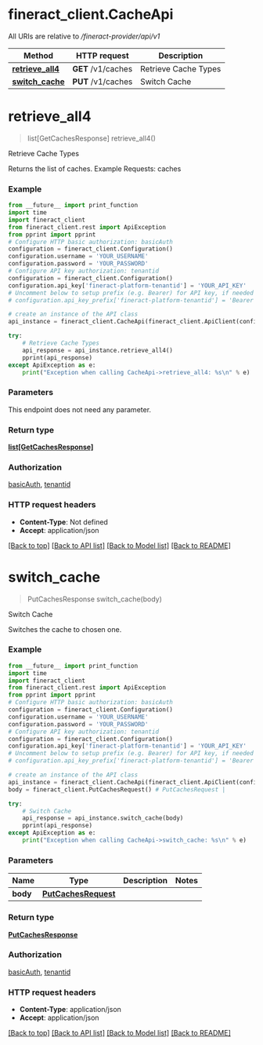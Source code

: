 # fineract_client.CacheApi

All URIs are relative to */fineract-provider/api/v1*

Method | HTTP request | Description
------------- | ------------- | -------------
[**retrieve_all4**](CacheApi.md#retrieve_all4) | **GET** /v1/caches | Retrieve Cache Types
[**switch_cache**](CacheApi.md#switch_cache) | **PUT** /v1/caches | Switch Cache

# **retrieve_all4**
> list[GetCachesResponse] retrieve_all4()

Retrieve Cache Types

Returns the list of caches.  Example Requests:  caches

### Example
```python
from __future__ import print_function
import time
import fineract_client
from fineract_client.rest import ApiException
from pprint import pprint
# Configure HTTP basic authorization: basicAuth
configuration = fineract_client.Configuration()
configuration.username = 'YOUR_USERNAME'
configuration.password = 'YOUR_PASSWORD'
# Configure API key authorization: tenantid
configuration = fineract_client.Configuration()
configuration.api_key['fineract-platform-tenantid'] = 'YOUR_API_KEY'
# Uncomment below to setup prefix (e.g. Bearer) for API key, if needed
# configuration.api_key_prefix['fineract-platform-tenantid'] = 'Bearer'

# create an instance of the API class
api_instance = fineract_client.CacheApi(fineract_client.ApiClient(configuration))

try:
    # Retrieve Cache Types
    api_response = api_instance.retrieve_all4()
    pprint(api_response)
except ApiException as e:
    print("Exception when calling CacheApi->retrieve_all4: %s\n" % e)
```

### Parameters
This endpoint does not need any parameter.

### Return type

[**list[GetCachesResponse]**](GetCachesResponse.md)

### Authorization

[basicAuth](../README.md#basicAuth), [tenantid](../README.md#tenantid)

### HTTP request headers

 - **Content-Type**: Not defined
 - **Accept**: application/json

[[Back to top]](#) [[Back to API list]](../README.md#documentation-for-api-endpoints) [[Back to Model list]](../README.md#documentation-for-models) [[Back to README]](../README.md)

# **switch_cache**
> PutCachesResponse switch_cache(body)

Switch Cache

Switches the cache to chosen one.

### Example
```python
from __future__ import print_function
import time
import fineract_client
from fineract_client.rest import ApiException
from pprint import pprint
# Configure HTTP basic authorization: basicAuth
configuration = fineract_client.Configuration()
configuration.username = 'YOUR_USERNAME'
configuration.password = 'YOUR_PASSWORD'
# Configure API key authorization: tenantid
configuration = fineract_client.Configuration()
configuration.api_key['fineract-platform-tenantid'] = 'YOUR_API_KEY'
# Uncomment below to setup prefix (e.g. Bearer) for API key, if needed
# configuration.api_key_prefix['fineract-platform-tenantid'] = 'Bearer'

# create an instance of the API class
api_instance = fineract_client.CacheApi(fineract_client.ApiClient(configuration))
body = fineract_client.PutCachesRequest() # PutCachesRequest | 

try:
    # Switch Cache
    api_response = api_instance.switch_cache(body)
    pprint(api_response)
except ApiException as e:
    print("Exception when calling CacheApi->switch_cache: %s\n" % e)
```

### Parameters

Name | Type | Description  | Notes
------------- | ------------- | ------------- | -------------
 **body** | [**PutCachesRequest**](PutCachesRequest.md)|  | 

### Return type

[**PutCachesResponse**](PutCachesResponse.md)

### Authorization

[basicAuth](../README.md#basicAuth), [tenantid](../README.md#tenantid)

### HTTP request headers

 - **Content-Type**: application/json
 - **Accept**: application/json

[[Back to top]](#) [[Back to API list]](../README.md#documentation-for-api-endpoints) [[Back to Model list]](../README.md#documentation-for-models) [[Back to README]](../README.md)

